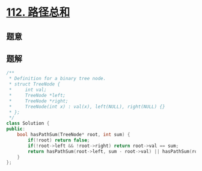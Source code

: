 #  [112. 路径总和](https://leetcode-cn.com/problems/path-sum/)

## 题意



## 题解



```c++
/**
 * Definition for a binary tree node.
 * struct TreeNode {
 *     int val;
 *     TreeNode *left;
 *     TreeNode *right;
 *     TreeNode(int x) : val(x), left(NULL), right(NULL) {}
 * };
 */
class Solution {
public:
    bool hasPathSum(TreeNode* root, int sum) {
        if(!root) return false;
        if(!root->left && !root->right) return root->val == sum;
        return hasPathSum(root->left, sum - root->val) || hasPathSum(root->right, sum - root->val);
    }
};
```



```python3

```

